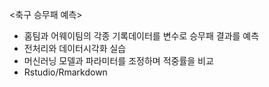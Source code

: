 <축구 승무패 예측> 
- 홈팀과 어웨이팀의 각종 기록데이터를 변수로 승무패 결과를 예측 
- 전처리와 데이터시각화 실습 
- 머신러닝 모델과 파라미터를 조정하며 적중률을 비교
- Rstudio/Rmarkdown
